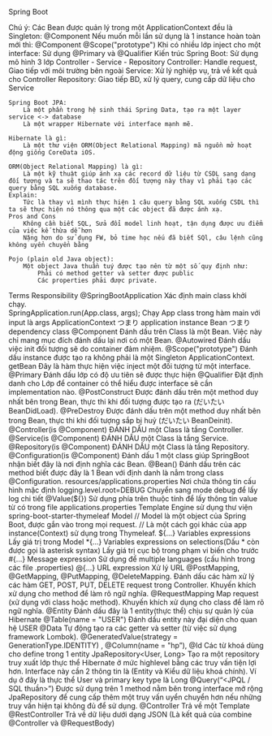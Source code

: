 Spring Boot

Chú ý: 
	Các Bean được quản lý trong một ApplicationContext đều là Singleton:
		@Component
	Nếu muốn mỗi lần sử dụng là 1 instance hoàn toàn mới thì:
		@Component
		@Scope("prototype")
	Khi có nhiều lớp inject cho một interface:
		Sử dụng  @Primary và @Qualifier
	Kiến trúc Spring Boot:
		Sử dụng mô hình 3 lớp Controller - Service - Repository
		Controller: Handle request, Giao tiếp với môi trường bên ngoài
		Service: Xử lý nghiệp vụ, trả về kết quả cho Controller
		Repository: Giao tiếp BD, xử lý query, cung cấp dữ liệu cho Service

	Spring Boot JPA:
		Là một phần trong hệ sinh thái Spring Data, tạo ra một layer service <-> database
		Là một wrapper Hibernate với interface mạnh mẽ.

	Hibernate là gì:
		Là một thư viện ORM(Object Relational Mapping) mã nguồn mở hoạt động giống CoreData iOS.
	
	ORM(Object Relational Mapping) là gì:
		Là một kỹ thuật giúp ánh xạ các record dữ liệu từ CSDL sang dạng đối tượng và ta sẽ thao tác trên đối tượng này thay vì phải tạo các query bằng SQL xuống database.
	Explain:
		Tức là thay vì mình thực hiện 1 câu query bằng SQL xuống CSDL thì ta sẽ thực hiện nó thông qua một các object đã được ánh xạ. 
	Pros and Cons
		Không cần biết SQL, Sửa đổi model linh hoạt, tận dụng được ưu điểm của việc kế thừa dễ hơn
		Nặng hơn do sử dụng FW, bỏ time học nếu đã biết SQl, câu lệnh cũng không uyển chuyển bằng
	
	Pojo (plain old Java object):
		Một object Java thuần tuý được tạo nên từ một số quy định như:
			Phải có method getter và setter được public
			Các properties phải được private.

Terms	Responsibility
@SpringBootApplication	Xác định main class khởi chạy.  
SpringApplication.run(App.class, args);	Chạy App class trong hàm main với input là args
ApplicationContext	つまり application instance
Bean	つまり dependency class
@Component	Đánh dấu trên Class là một Bean. Việc này chỉ mang mục đích đánh dấu lại nơi có một Bean.
@Autowired	Đánh dấu việc init đối tượng sẽ do container đảm nhiệm.
@Scope("prototype")	Đánh dấu instance được tạo ra không phải là một Singleton
ApplicationContext. getBean	Đây là hàm thực hiện việc inject một đối tượng từ một interface.
@Primary	Đánh dấu lớp có độ ưu tiên sẽ được thực hiện
@Qualifier	Đặt định danh cho Lớp để container có thể hiểu được interface sẽ cần implementation nào.
@PostConstruct	Được đánh dấu trên một method duy nhất bên trong Bean, thực thi khi đối tượng được tạo ra (だいたい BeanDidLoad).
@PreDestroy	Được đánh dấu trên một method duy nhất bên trong Bean, thực thi khi đối tượng sắp bị huỷ (だいたい BeanDeinit).
@Controller(is @Component)	ĐÁNH DẤU một Class là tầng Controller.
@Service(is @Component)	ĐÁNH DẤU một Class là tầng Service.
@Repository(is @Component)	ĐÁNH DẤU một Class là tầng Repository.
@Configuration(is @Component)	Đánh dấu 1 một class giúp SpringBoot nhận biết đây là nơi định nghĩa các Bean.
@Bean(<name>)
	Đánh dấu trên các method biết được đây là 1 Bean với định danh là <name> nẳm trong class @Configuration.
resources/applications.properties	Nơi chứa thông tin cấu hình mặc định
logging.level.root=DEBUG	Chuyển sang mode debug để lấy log chi tiết
@Value(${<key>})	Sử dụng phía trên thuộc tính để lấy thông tin value từ <key> có trong file applications.properties
Template Engine	sử dụng thư viện spring-boot-starter-thymeleaf
Model	// Model là một object của Spring Boot, được gắn vào trong mọi request.
// Là một cách gọi khác của app instance(Context) sử dụng trong Thymeleaf.
${...}	Variables expressions Lấy giá trị trong Model
*{...}	Variables expressions on selections(Dấu * còn được gọi là asterisk syntax) Lấy giá trị cục bộ trong phạm vi biến cho trước
#{…}	Message expression Sử dụng để multiple languages (cấu hình trong các file .properties)
@{…}	URL expression Xử lý URL
@PostMapping, @GetMapping, @PutMapping, @DeleteMapping.	Đánh dấu các hàm xử lý các hàm GET, POST, PUT, DELETE request trong Controller. Khuyến khích xử dụng cho method để làm rõ ngữ nghĩa.
@RequestMapping	Map request (xử dụng với class hoặc method). Khuyến khích xử dụng cho class để làm rõ ngữ nghĩa.
@Entity
	Đánh dấu đây là 1 entity(thực thể) chịu sự quản lý của Hibernate
@Table(name = "USER")	Đánh dấu entity này đại diện cho quan hệ USER
@Data
	Tự động tạo ra các getter và setter (từ việc sử dụng framework Lombok).
@GeneratedValue(strategy = GenerationType.IDENTITY)
, @Column(name = "hp”), @Id	Các từ khoá dùng cho define trong 1 entity
JpaRepository<User, Long>	Tạo ra một repository truy xuất lớp thực thể Hibernate ở mức highlevel bằng các truy vấn tiện lợi hơn. Interface này cần 2 thông tin là (Entity và Kiểu dữ liệu khoá chính). Ví dụ ở đây là thực thể User và primary key type là Long
@Query(“<JPQL / SQL thuần>”)	Được sử dụng trên 1 method nằm bên trong interface mở rộng JpaRepository để cung cấp thêm một truy vấn uyển chuyển hơn nếu những truy vấn hiện tại không đủ để sử dụng. 
@Controller	Trả về một Template
@RestController	Trả về dữ liệu dưới dạng JSON (Là kết quả của combine @Controller và @RequestBody)

